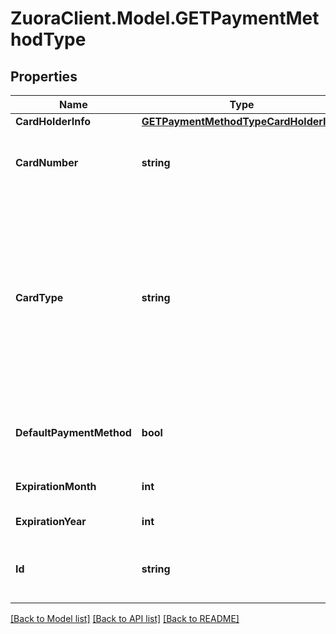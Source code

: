 # ZuoraClient.Model.GETPaymentMethodType

## Properties

Name | Type | Description | Notes
------------ | ------------- | ------------- | -------------
**CardHolderInfo** | [**GETPaymentMethodTypeCardHolderInfo**](GETPaymentMethodTypeCardHolderInfo.md) |  | [optional] 
**CardNumber** | **string** | Credit or debit card number, 16 characters or less, masked for security purposes.  | [optional] 
**CardType** | **string** | The type of the credit card.      Possible values  include &#x60;Visa&#x60;, &#x60;MasterCard&#x60;, &#x60;AmericanExpress&#x60;, &#x60;Discover&#x60;, &#x60;JCB&#x60;, and &#x60;Diners&#x60;. For more information about credit card types supported by different payment gateways, see [Supported Payment Gateways](https://knowledgecenter.zuora.com/CB_Billing/M_Payment_Gateways/Supported_Payment_Gateways).  | [optional] 
**DefaultPaymentMethod** | **bool** | Contains true if this is the default payment method for this customer, otherwise false.  | [optional] 
**ExpirationMonth** | **int** | One or two digit(s) expiration month (1-12).  | [optional] 
**ExpirationYear** | **int** | Four-digit expiration year.  | [optional] 
**Id** | **string** | Unique ID generated by Zuora when this payment method was created.  | [optional] 

[[Back to Model list]](../README.md#documentation-for-models) [[Back to API list]](../README.md#documentation-for-api-endpoints) [[Back to README]](../README.md)

